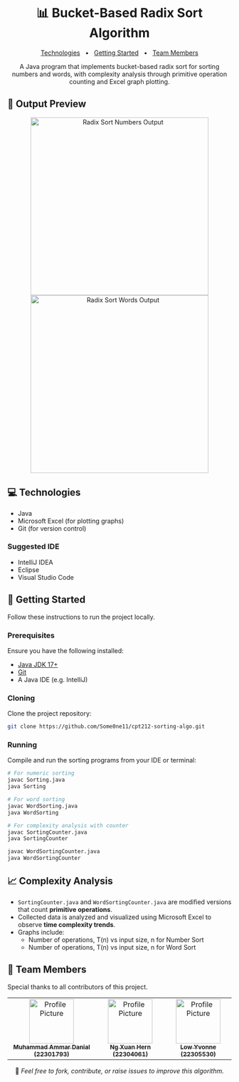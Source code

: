 
<h1 align="center" style="font-weight: bold;">📊 Bucket-Based Radix Sort Algorithm</h1>

<p align="center">
<a href="#technologies">Technologies</a>
<span>&nbsp; • &nbsp;</span>
<a href="#started">Getting Started</a>
<span>&nbsp; • &nbsp;</span>
<a href="#team">Team Members</a>
</p>

<p align="center">A Java program that implements bucket-based radix sort for sorting numbers and words, with complexity analysis through primitive operation counting and Excel graph plotting.</p>

<h2 id="layout">📸 Output Preview</h2>

<p align="center">
<img src="assets/sample-output-numbers.png" alt="Radix Sort Numbers Output" width="400px">
<img src="assets/sample-output-words.png" alt="Radix Sort Words Output" width="400px">
</p>

<h2 id="technologies">💻 Technologies</h2>

- Java
- Microsoft Excel (for plotting graphs)
- Git (for version control)

### Suggested IDE
- IntelliJ IDEA
- Eclipse
- Visual Studio Code

<h2 id="started">🚀 Getting Started</h2>

Follow these instructions to run the project locally.

<h3>Prerequisites</h3>

Ensure you have the following installed:

- [Java JDK 17+](https://www.oracle.com/java/technologies/javase-downloads.html)
- [Git](https://git-scm.com/)
- A Java IDE (e.g. IntelliJ)

<h3>Cloning</h3>

Clone the project repository:

```bash
git clone https://github.com/Some0ne11/cpt212-sorting-algo.git
```

<h3>Running</h3>

Compile and run the sorting programs from your IDE or terminal:

```bash
# For numeric sorting
javac Sorting.java
java Sorting

# For word sorting
javac WordSorting.java
java WordSorting

# For complexity analysis with counter
javac SortingCounter.java
java SortingCounter

javac WordSortingCounter.java
java WordSortingCounter
```

<h2>📈 Complexity Analysis</h2>

- `SortingCounter.java` and `WordSortingCounter.java` are modified versions that count **primitive operations**.
- Collected data is analyzed and visualized using Microsoft Excel to observe **time complexity trends**.
- Graphs include:
    - Number of operations, T(n) vs input size, n for Number Sort
    - Number of operations, T(n) vs input size, n for Word Sort

<h2 id="team">🤝 Team Members</h2>

<p>Special thanks to all contributors of this project.</p>
<table>
<tr>

<td align="center">
<a href="https://github.com/Some0ne11">
<img src="https://avatars.githubusercontent.com/u/122141550?v=4" width="100px;" alt="Profile Picture"/><br>
<sub>
<b>Muhammad Ammar Danial (22301793)</b>
</sub>
</a>
</td>

<td align="center">
<a href="https://github.com/ngxuanhern">
<img src="https://avatars.githubusercontent.com/u/177940919?v=4" width="100px;" alt="Profile Picture"/><br>
<sub>
<b>Ng Xuan Hern (22304061)</b>
</sub>
</a>
</td>

<td align="center">
<a href="https://github.com/L049XEZ">
<img src="https://avatars.githubusercontent.com/u/115411319?v=4" width="100px;" alt="Profile Picture"/><br>
<sub>
<b>Low Yvonne (22305530)</b>
</sub>
</a>
</td>

</tr>
</table>

<p align="center">
📘 <i>Feel free to fork, contribute, or raise issues to improve this algorithm.</i>
</p>